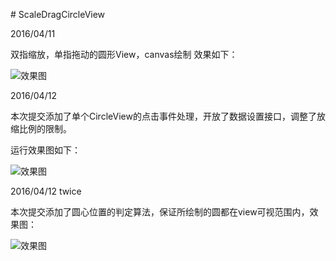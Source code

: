 ﻿﻿# ScaleDragCircleView


2016/04/11


双指缩放，单指拖动的圆形View，canvas绘制
效果如下：



![效果图](https://github.com/tuozhaobing/ScaleDragCircleView/blob/master/demolarge.gif) 




2016/04/12


本次提交添加了单个CircleView的点击事件处理，开放了数据设置接口，调整了放缩比例的限制。

运行效果图如下：


![效果图](https://github.com/tuozhaobing/ScaleDragCircleView/blob/master/listenerDemo.gif) 




2016/04/12 twice


本次提交添加了圆心位置的判定算法，保证所绘制的圆都在view可视范围内，效果图：



![效果图](https://github.com/tuozhaobing/ScaleDragCircleView/blob/master/circlelimited.PNG)